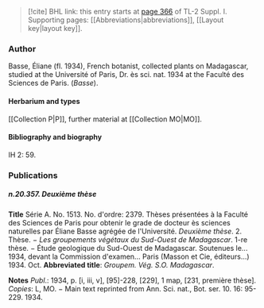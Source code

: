 > [!cite] BHL link: this entry starts at [page 366](https://www.biodiversitylibrary.org/item/103858#page/378/mode/1up) of TL-2 Suppl. I.
> Supporting pages: [[Abbreviations|abbreviations]], [[Layout key|layout key]].

### Author

Basse, Éliane (fl. 1934), French botanist, collected plants on Madagascar, studied at the Université of Paris, Dr. ès sci. nat. 1934 at the Faculté des Sciences de Paris. (*Basse*).

#### Herbarium and types

[[Collection P|P]], further material at [[Collection MO|MO]].

#### Bibliography and biography

IH 2: 59.

### Publications

##### n.20.357. Deuxième thèse

**Title**
Série A. No. 1513. No. d'ordre: 2379. Thèses présentées à la Faculté des Sciences de Paris pour obtenir le grade de docteur ès sciences naturelles par Éliane Basse agrégée de l'Université. *Deuxième thèse*. 2. Thèse. − *Les groupements végétaux du Sud-Ouest de Madagascar*. 1-re thèse. − Étude geologique du Sud-Ouest de Madagascar. Soutenues le... 1934, devant la Commission d'examen... Paris (Masson et Cie, éditeurs...) 1934. Oct.
**Abbreviated title**: *Groupem. Vég. S.O. Madagascar*.

**Notes**
*Publ*.: 1934, p. \[i, iii, v\], \[95\]-228, \[229\], 1 map, \[231, première thèse\]. *Copies*: L, MO. − Main text reprinted from Ann. Sci. nat., Bot. ser. 10. 16: 95-229. 1934.

